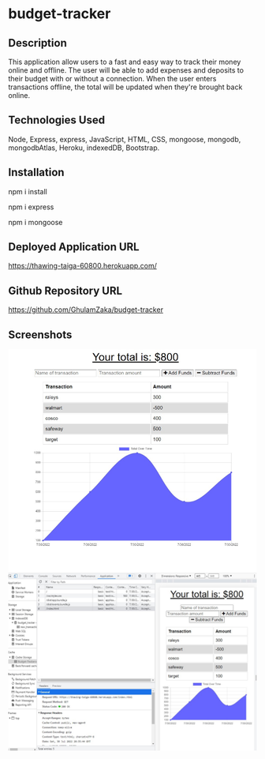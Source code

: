 # budget-tracker

## Description

This application allow users to a fast and easy way to track their money online and offline. The user will be able to add expenses and deposits to their budget with or without a connection. When the user enters transactions offline, the total will be updated when they're brought back online.

## Technologies Used

Node, Express, express, JavaScript, HTML, CSS, mongoose, mongodb, mongodbAtlas, Heroku, indexedDB, Bootstrap.

## Installation

npm i install

npm i express

npm i mongoose

## Deployed Application URL

https://thawing-taiga-60800.herokuapp.com/

## Github Repository URL

https://github.com/GhulamZaka/budget-tracker

## Screenshots

<img src="/public/images/a1.jpg">
<img src="/public/images/a2.jpg">
